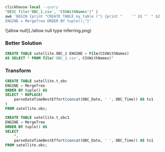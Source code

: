 ```sql
clickhouse-local --query
"DESC file('OBC_1.csv', 'CSVWithNames')" |
awk 'BEGIN {print "CREATE TABLE my_table ("} {print "    `" $1 "` " $2 ","} END {print ")
ENGINE = MergeTree ORDER BY tuple();"}'
```

![allow null](./allow null type inferring.png)

### Better Solution
```sql
CREATE TABLE satellite.OBC_1 ENGINE = File(CSVWithNames)
AS SELECT * FROM file('OBC_1.csv', CSVWithNames)"

```

### Transform
```sql
CREATE TABLE satellite.t_obc
ENGINE = MergeTree
ORDER BY tuple() AS
SELECT * REPLACE(
    parseDateTimeBestEffort(concat(OBC_Date, ' ', OBC_Time)) AS ts1
)
FROM satellite.obc;
```

```sql
CREATE TABLE satellite.t_obc1
ENGINE = MergeTree
ORDER BY tuple() AS
SELECT
    *,
    parseDateTimeBestEffort(concat(OBC_Date, ' ', OBC_Time)) AS ts1
FROM satellite.obc;

```
